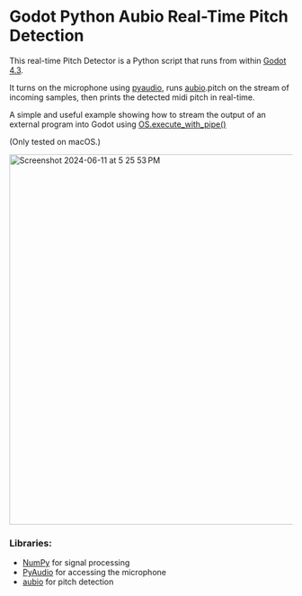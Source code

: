 # Godot Python Aubio Real-Time Pitch Detection
This real-time Pitch Detector is a Python script that runs from within [Godot 4.3](https://godotengine.org/download/preview/).

It turns on the microphone using [pyaudio](https://pypi.org/project/PyAudio/), runs [aubio](https://aubio.org/download).pitch on the stream of incoming samples, then prints the detected midi pitch in real-time.

A simple and useful example showing how to stream the output of an external program into Godot using [OS.execute_with_pipe()](https://docs.godotengine.org/en/latest/classes/class_os.html#class-os-method-execute-with-pipe)

(Only tested on macOS.)

<img width="658" alt="Screenshot 2024-06-11 at 5 25 53 PM" src="https://github.com/jonathanngkh/godot-python-aubio-pitch-detection/assets/11219915/bb33a701-20cb-44e1-957b-43e0a0bca02e">

### Libraries:
- [NumPy](https://numpy.org/install/) for signal processing
- [PyAudio](https://pypi.org/project/PyAudio/) for accessing the microphone
- [aubio](https://aubio.org/download) for pitch detection
